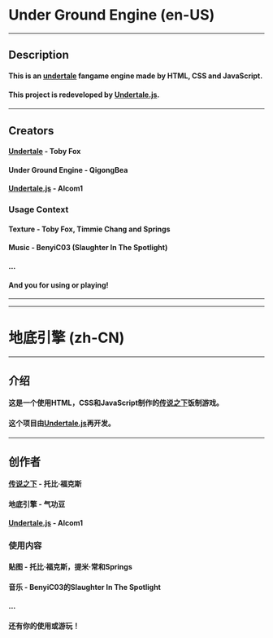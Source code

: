 # Under Ground Engine (en-US)
-----
## Description
#### This is an [undertale](undertale.com) fangame engine made by HTML, CSS and JavaScript.
#### This project is redeveloped by [Undertale.js](https://github.com/Alcom1/Undertale.js).
#### 
-----
## Creators
#### [Undertale](undertale.com) - Toby Fox
#### Under Ground Engine - QigongBea
#### [Undertale.js](https://github.com/Alcom1/Undertale.js) - Alcom1
### Usage Context
#### Texture - Toby Fox, Timmie Chang and Springs
#### Music - BenyiC03 (Slaughter In The Spotlight)
#### ...
#### And you for using or playing!
-----
-----
# 地底引擎 (zh-CN)
-----
## 介绍
#### 这是一个使用HTML，CSS和JavaScript制作的[传说之下](undertale.com)饭制游戏。
#### 这个项目由[Undertale.js](https://github.com/Alcom1/Undertale.js)再开发。
#### 
-----
## 创作者
#### [传说之下](undertale.com) - 托比·福克斯
#### 地底引擎 - 气功豆
#### [Undertale.js](https://github.com/Alcom1/Undertale.js) - Alcom1
### 使用内容
#### 贴图 - 托比·福克斯，提米·常和Springs
#### 音乐 - BenyiC03的Slaughter In The Spotlight
#### ...
#### 还有你的使用或游玩！
